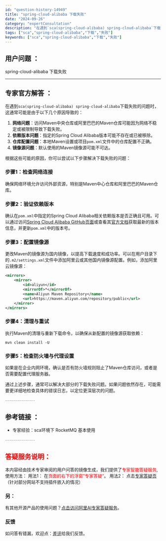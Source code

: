 ```yaml
---
id: "question-history-14949"
title: "spring-cloud-alibaba 下载失败"
date: "2024-09-26"
category: "expertConsultation"
description: "在遇到`sca(spring-cloud-alibaba) spring-cloud-alibaba`下载失败的问题时，这通常可能是由于以下几个原因导致的：1. **网络问题**：访问Maven中央仓库或阿里巴巴的Maven仓库可能因为网络不稳定或被限制导致下载失败。2. **依赖版本问题**：指定"
tags: ["sca","spring-cloud-alibaba","下载","失败"]
keywords: ["sca","spring-cloud-alibaba","下载","失败"]
---
```


## 用户问题 ： 
 spring-cloud-alibaba 下载失败  

---------------
## 专家官方解答 ：

在遇到`sca(spring-cloud-alibaba) spring-cloud-alibaba`下载失败的问题时，这通常可能是由于以下几个原因导致的：

1. **网络问题**：访问Maven中央仓库或阿里巴巴的Maven仓库可能因为网络不稳定或被限制导致下载失败。
2. **依赖版本问题**：指定的Spring Cloud Alibaba版本可能不存在或已被移除。
3. **仓库配置问题**：本地Maven设置或项目`pom.xml`文件中的仓库配置不正确。
4. **镜像源问题**：默认使用的Maven镜像源可能不可达。

根据这些可能的原因，你可以尝试以下步骤解决下载失败的问题：

### 步骤1：检查网络连接
确保网络环境允许访问外部资源，特别是Maven中心仓库和阿里巴巴的Maven仓库。

### 步骤2：验证依赖版本
确认在`pom.xml`中指定的Spring Cloud Alibaba相关依赖版本是否正确且可用。可以通过访问[Spring Cloud Alibaba GitHub页面](https://github.com/alibaba/spring-cloud-alibaba)或查看其[官方文档](https://spring-cloud-alibaba.github.io/)获取最新的版本信息，并更新`pom.xml`中的版本号。

### 步骤3：配置镜像源
更改Maven的镜像源为国内镜像，以提高下载速度和成功率。可以在用户目录下的`.m2/settings.xml`文件中添加阿里云或其他国内镜像源配置。例如，添加阿里云镜像源：

```xml
<mirrors>
    <mirror>
        <id>aliyun</id>
        <mirrorOf>*</mirrorOf>
        <name>Aliyun Maven Repository</name>
        <url>https://maven.aliyun.com/repository/public</url>
    </mirror>
</mirrors>
```

### 步骤4：清理与重试
执行Maven的清理与重新下载命令，以确保从新配置的镜像源获取依赖：

```shell
mvn clean install -U
```

### 步骤5：检查防火墙与代理设置
如果是在企业内网环境，确认是否有防火墙规则阻止了Maven仓库访问，或者是否需要配置代理服务器。

通过上述步骤，通常可以解决大部分的下载失败问题。如果问题依然存在，可能需要更详细地检查具体的错误日志，以定位更深层次的问题。


<font color="#949494">---------------</font> 


## 参考链接 ：

* 专家经验：sca环境下 RocketMQ 基本使用 


 <font color="#949494">---------------</font> 
 


## <font color="#FF0000">答疑服务说明：</font> 

本内容经由技术专家审阅的用户问答的镜像生成，我们提供了<font color="#FF0000">专家智能答疑服务</font>,使用方法：
用法1： 在<font color="#FF0000">页面的右下的浮窗”专家答疑“</font>。
用法2： 点击[专家答疑页](https://answer.opensource.alibaba.com/docs/intro)（针对部分网站不支持插件嵌入的情况）
### 另：


有其他开源产品的使用问题？[点击访问阿里AI专家答疑服务](https://answer.opensource.alibaba.com/docs/intro)。
### 反馈
如问答有错漏，欢迎点：[差评](https://ai.nacos.io/user/feedbackByEnhancerGradePOJOID?enhancerGradePOJOId=14950)给我们反馈。
